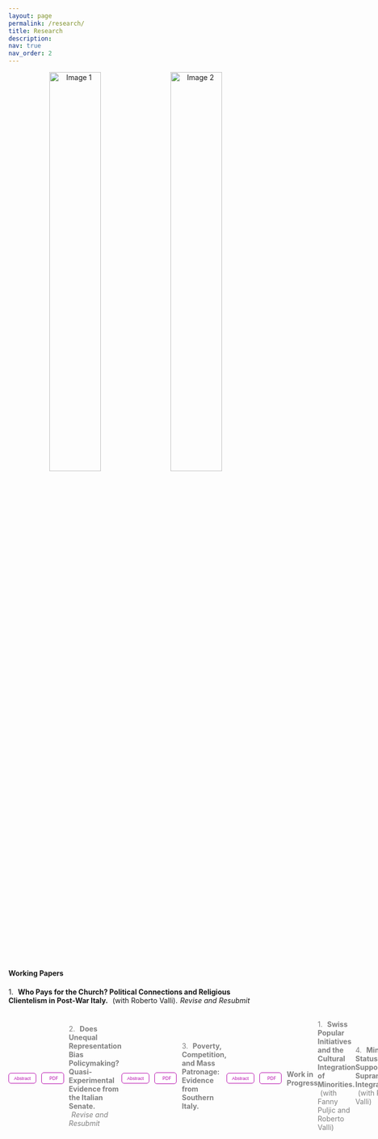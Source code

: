 ```yaml
---
layout: page
permalink: /research/
title: Research
description: 
nav: true
nav_order: 2
---
```


<div style="text-align: center; margin-bottom: 20px;">
    <img src="{{ site.baseurl }}/assets/img/elezioni_ita.jpg" alt="Image 1" style="width: 45%; height: auto; margin-right: 10px; display: inline-block;">
    <img src="{{ site.baseurl }}/assets/img/mezzogiornocassa.jpg" alt="Image 2" style="width: 45%; height: auto; display: inline-block;">
</div>



#### **Working Papers**

<div style="margin-bottom: 20px;"></div> <!-- Increase space below "Working Papers" -->

<div style="margin-bottom: 10px;">
  <span style="margin-right: 5px;">1.</span>
  <strong>Who Pays for the Church? Political Connections and Religious Clientelism in Post-War Italy.</strong> 
  <span style="margin-left: 5px;">(with Roberto Valli).</span><em style="margin-left: 5px;">Revise and Resubmit</em>
</div>

<!-- Separate links for PDF download, abstract, and OSF preprint for second paper -->
<div style="display: flex; align-items: center; margin: 10px 0; color: #808080;"> <!-- Align items in one line -->

  <!-- Dropdown for abstract -->
  <button class="btn" style="font-size: 9px; height: 21px; padding: 0 10px; margin-right: 10px; text-transform: none; background-color: #ffffff; color: #b509ac; border: 1px solid #b509ac; border-radius: 5px; transition: background-color 0.3s, color 0.3s; box-shadow: none;" 
          onmouseover="this.style.backgroundColor='#b509ac'; this.style.color='#ffffff';" 
          onmouseout="this.style.backgroundColor='#ffffff'; this.style.color='#b509ac';" 
          onclick="myFunction2()">Abstract</button>

  <!-- PDF link -->
  <a href="https://www.dropbox.com/scl/fi/zqahb44zuk1e96awb6j1p/troncone_valli_churches.pdf?rlkey=3f8hcgxfm9zd2z6udq69kgk6b&st=a6d2okq2&dl=0" target="_blank" 
     style="text-decoration: none; background-color: #ffffff; color: #b509ac; border: 1px solid #b509ac; border-radius: 5px; padding: 0 10px; margin-right: 10px; transition: background-color 0.3s, color 0.3s; display: flex; align-items: center; justify-content: center; height: 21px; font-size: 9px;"
     onmouseover="this.style.backgroundColor='#b509ac'; this.style.color='#ffffff';" 
     onmouseout="this.style.backgroundColor=''; this.style.color='#b509ac';">
     <i class="fa fa-download" style="margin-right: 5px;"></i>PDF
  </a>

<!-- Preprint link-->
  <!-- <a href="https://doi.org/10.31219/osf.io/nsyc3" target="_blank" 
     style="text-decoration: none; background-color: #ffffff; color: #b509ac; border: 1px solid #b509ac; border-radius: 5px; padding: 0 10px; transition: background-color 0.3s, color 0.3s; display: flex; align-items: center; justify-content: center; height: 21px; font-size: 9px;"
     onmouseover="this.style.backgroundColor='#b509ac'; this.style.color='#ffffff';" 
     onmouseout="this.style.backgroundColor=''; this.style.color='#b509ac';">Preprint</a>
</div>-->

<div id="myDIV2" style="display: none; margin-top: 5px; padding: 10px; border: 1px solid #808080; background-color: #f9f9f9;">
  <p>Community leaders often mobilize support for politicians in exchange for rents. Yet, this relationship can be contentious, as both actors might shirk on their commitments. Given this uncertainty, little is known about when and how politicians reciprocate the brokerage of community leaders. We argue that politicians exploit pre-existing personal connections with community leaders to overcome commitment problems and secure support. In turn, politicians provide rewards that increase the brokers' status. We illustrate this argument by investigating exchanges between Catholic bishops and Christian Democratic politicians in postwar Italy. We combine information on the renovation of Catholic churches with data on personal connections between politicians and bishops. Difference-in-differences estimates indicate that bishops mobilize support for connected politicians. Once elected, the latter reward connected bishops with investments in church renovations, especially when they compete under electoral rules that incentivize intraparty competition. These findings illustrate important conditions and mechanisms underpinning clientelistic relationships.</p>
</div>

<script>
function myFunction2() {
    var x = document.getElementById("myDIV2");
    if (x.style.display === "none") {
        x.style.display = "block";
    } else {
        x.style.display = "none";
    }
}
</script>

<div style="margin-bottom: 20px;"></div> <!-- space -->


<div style="margin-bottom: 10px;">
  <span style="margin-right: 5px;">2.</span>
  <strong>Does Unequal Representation Bias Policymaking? Quasi-Experimental Evidence from the Italian Senate.</strong> 
  <em style="margin-left: 5px;">Revise and Resubmit</em>
</div>

<!-- Separate links for PDF download, abstract, and OSF preprint -->
<div style="display: flex; align-items: center; margin: 10px 0; color: #808080;"> <!-- Align items in one line -->

  <!-- Dropdown for abstract -->
  <button class="btn" style="font-size: 9px; height: 21px; padding: 0 10px; margin-right: 10px; text-transform: none; background-color: #ffffff; color: #b509ac; border: 1px solid #b509ac; border-radius: 5px; transition: background-color 0.3s, color 0.3s; box-shadow: none;" 
          onmouseover="this.style.backgroundColor='#b509ac'; this.style.color='#ffffff';" 
          onmouseout="this.style.backgroundColor='#ffffff'; this.style.color='#b509ac';" 
          onclick="myFunction1()">Abstract</button>

  <!-- PDF link -->
  <a href="https://www.dropbox.com/scl/fi/yp000y5suek0lfs7zgk5c/troncone_malapp_ita.pdf?rlkey=ss2jqm0es9hw095ss23nmgt7t&dl=0" target="_blank" 
     style="text-decoration: none; background-color: #ffffff; color: #b509ac; border: 1px solid #b509ac; border-radius: 5px; padding: 0 10px; margin-right: 10px; transition: background-color 0.3s, color 0.3s; display: flex; align-items: center; justify-content: center; height: 21px; font-size: 9px;"
     onmouseover="this.style.backgroundColor='#b509ac'; this.style.color='#ffffff';" 
     onmouseout="this.style.backgroundColor=''; this.style.color='#b509ac';">
     <i class="fa fa-download" style="margin-right: 5px;"></i>PDF
  </a>

<!-- Preprint link -->
 <!-- <a href="https://doi.org/10.31219/osf.io/3s2x9" target="_blank" 
     style="text-decoration: none; background-color: #ffffff; color: #b509ac; border: 1px solid #b509ac; border-radius: 5px; padding: 0 10px; transition: background-color 0.3s, color 0.3s; display: flex; align-items: center; justify-content: center; height: 21px; font-size: 9px;"
     onmouseover="this.style.backgroundColor='#b509ac'; this.style.color='#ffffff';" 
     onmouseout="this.style.backgroundColor=''; this.style.color='#b509ac';">Preprint</a>
</div> -->


<div id="myDIV" style="display: none; margin-top: 5px; padding: 10px; border: 1px solid #808080; background-color: #f9f9f9;">
  <p>How does unequal representation affect policymaking?  It is widely assumed that overrepresented districts exert greater influence over policy, yet isolating the effects of  representation from underlying district characteristics remains both theoretically and empirically challenging. I argue that increased representation can independently bias policymaking via two channels: a mechanical effect, whereby increased representation raises a district’s probability of setting the agenda, and a behavioral effect, where legislators intensify their efforts due to intra-district competition. To test this, I leverage the quasi-experimental setting created by the electoral rule of the Italian Senate (1994-2006), which allowed districts with similar population sizes to elect either one or two senators. Using a regression discontinuity design and comprehensive data on bill (co-)sponsorship, I find evidence supporting both channels. Examining policy outcomes, I do not find that unequal representation yields distributive benefits, but I do find suggestive evidence of a broader legislative advantage.</p>
</div>

<script>
function myFunction1() {
    var x = document.getElementById("myDIV");
    if (x.style.display === "none") {
        x.style.display = "block";
    } else {
        x.style.display = "none";
    }
}
</script>

<div style="margin-bottom: 20px;"></div> <!-- space -->

<div style="margin-bottom: 10px;">
  <span style="margin-right: 5px;">3.</span>
  <strong>Poverty, Competition, and Mass Patronage: Evidence from Southern Italy.</strong>
</div>

<!-- Separate links for PDF download, abstract, and OSF preprint for third paper -->
<div style="display: flex; align-items: center; margin: 10px 0; color: #808080;"> <!-- Align items in one line -->

  <!-- Dropdown for abstract -->
  <button class="btn" style="font-size: 9px; height: 21px; padding: 0 10px; margin-right: 10px; text-transform: none; background-color: #ffffff; color: #b509ac; border: 1px solid #b509ac; border-radius: 5px; transition: background-color 0.3s, color 0.3s; box-shadow: none;" 
          onmouseover="this.style.backgroundColor='#b509ac'; this.style.color='#ffffff';" 
          onmouseout="this.style.backgroundColor='#ffffff'; this.style.color='#b509ac';" 
          onclick="myFunction3()">Abstract</button>

  <!-- PDF link -->
  <a href="https://www.dropbox.com/scl/fi/827p384ifb3b6un3xjs7p/casmez_ita.pdf?rlkey=vfh9ytp51o0eau2b6zxx5c6bi&st=41usrtro&dl=0" target="_blank" 
     style="text-decoration: none; background-color: #ffffff; color: #b509ac; border: 1px solid #b509ac; border-radius: 5px; padding: 0 10px; margin-right: 10px; transition: background-color 0.3s, color 0.3s; display: flex; align-items: center; justify-content: center; height: 21px; font-size: 9px;"
     onmouseover="this.style.backgroundColor='#b509ac'; this.style.color='#ffffff';" 
     onmouseout="this.style.backgroundColor=''; this.style.color='#b509ac';">
     <i class="fa fa-download" style="margin-right: 5px;"></i>PDF
  </a>

<!-- Preprint link-->
  <!--<a href="https://doi.org/10.31219/osf.io/rgz9t" target="_blank" 
     style="text-decoration: none; background-color: #ffffff; color: #b509ac; border: 1px solid #b509ac; border-radius: 5px; padding: 0 10px; transition: background-color 0.3s, color 0.3s; display: flex; align-items: center; justify-content: center; height: 21px; font-size: 9px;"
     onmouseover="this.style.backgroundColor='#b509ac'; this.style.color='#ffffff';" 
     onmouseout="this.style.backgroundColor=''; this.style.color='#b509ac';">Preprint</a>
</div>-->

<div id="myDIV3" style="display: none; margin-top: 5px; padding: 10px; border: 1px solid #808080; background-color: #f9f9f9;">
  <p>This article argues that in a context of widespread clientelism and poverty, local public goods provision is a tool for mass patronage. Clientelistic incumbents under threat entice economically vulnerable voters into supporting the regime by creating jobs in the construction sector through infrastructural investments. The theory is tested using data on public works projects funded by the Cassa del Mezzogiorno, a massive place-based policy for the development of Southern Italy introduced after WWII. Empirically, I exploit within-politician shocks in competition induced by the electoral rule of the post-war Italian Senate. The results reveal that public works investments increase when Christian democratic senators are threatened in their own districts by the election of a communist senator, that this effect is particularly strong in areas characterized by low levels of employment, and that this distribution generates electoral returns.</p>
</div>

<script>
function myFunction3() {
    var x = document.getElementById("myDIV3");
    if (x.style.display === "none") {
        x.style.display = "block";
    } else {
        x.style.display = "none";
    }
}
</script>


<div style="margin-bottom: 40px;"></div> <!-- space -->

#### **Work in Progress**

<div style="margin-bottom: 20px;"></div> <!-- Increase space below "Working Papers" -->

<div style="margin-bottom: 10px;">
  <span style="margin-right: 5px;">1.</span>
  <strong>Swiss Popular Initiatives and the Cultural Integration of Minorities.</strong> 
  <span style="margin-left: 5px;">(with Fanny Puljic and Roberto Valli)</span>
</div>

<div style="margin-bottom: 20px;"></div> <!-- space -->

<div style="margin-bottom: 10px;">
  <span style="margin-right: 5px;">4.</span>
  <strong>Minority Status and Support for Supranational Integration.</strong> 
  <span style="margin-left: 5px;">(with Roberto Valli)</span>
</div>

<!-- Separate links for PDF download, abstract, and OSF preprint for fourth paper -->
<div style="display: flex; align-items: center; margin: 10px 0; color: #808080;"> <!-- Align items in one line -->

  <!-- Dropdown for abstract -->
  <button class="btn" style="font-size: 9px; height: 21px; padding: 0 10px; margin-right: 10px; text-transform: none; background-color: #ffffff; color: #b509ac; border: 1px solid #b509ac; border-radius: 5px; transition: background-color 0.3s, color 0.3s; box-shadow: none;" 
          onmouseover="this.style.backgroundColor='#b509ac'; this.style.color='#ffffff';" 
          onmouseout="this.style.backgroundColor='#ffffff'; this.style.color='#b509ac';" 
          onclick="myFunction4()">Abstract</button>

<!-- PDF link-->
<!--<a href="https://www.dropbox.com/scl/fi/kdmo0gnguq2qutzn3x20o/troncone_valli_minority_eu.pdf?rlkey=e11c0mihpb6zu23kzptgsrc0m&st=xmg4lyul&dl=0" target="_blank" 
     style="text-decoration: none; background-color: #ffffff; color: #b509ac; border: 1px solid #b509ac; border-radius: 5px; padding: 0 10px; margin-right: 10px; transition: background-color 0.3s, color 0.3s; display: flex; align-items: center; justify-content: center; height: 21px; font-size: 9px;"
     onmouseover="this.style.backgroundColor='#b509ac'; this.style.color='#ffffff';" 
     onmouseout="this.style.backgroundColor=''; this.style.color='#b509ac';">
     <i class="fa fa-download" style="margin-right: 5px;"></i>PDF
  </a>-->
  
<!--Preprint link-->
  <!-- <a href="https://doi.org/10.31219/osf.io/3zhtg" target="_blank" 
     style="text-decoration: none; background-color: #ffffff; color: #b509ac; border: 1px solid #b509ac; border-radius: 5px; padding: 0 10px; transition: background-color 0.3s, color 0.3s; display: flex; align-items: center; justify-content: center; height: 21px; font-size: 9px;"
     onmouseover="this.style.backgroundColor='#b509ac'; this.style.color='#ffffff';" 
     onmouseout="this.style.backgroundColor=''; this.style.color='#b509ac';">Preprint</a>
</div>-->

<div id="myDIV4" style="display: none; margin-top: 5px; padding: 10px; border: 1px solid #808080; background-color: #f9f9f9;">
  <p>This article proposes a novel theory of minority status and support for supranational integration. We argue that the gap in status and opportunities between majority and minority individuals affects the evaluation of international institutions. Individuals whose socioeconomic status and opportunities are restricted because of minority traits are more dissatisfied with national institutions and more favorable toward supranational integration than their majority counterparts. We test our theory on the European Union, the most advanced case of regional integration. Using different operationalizations of minority status and an exact matching strategy, we demonstrate a robust positive association between minority status and support for supranational integration. Testing the mechanisms, we present evidence that integration in the host country and discrimination drive these effects.</p>
</div>

<script>
function myFunction4() {
    var x = document.getElementById("myDIV4");
    if (x.style.display === "none") {
        x.style.display = "block";
    } else {
        x.style.display = "none";
    }
}
</script>

<div style="margin-bottom: 20px;"></div> <!-- space -->

<div style="margin-bottom: 10px;">
  <span style="margin-right: 5px;">5.</span>
  <strong>Shifting Partisan Attachments: The Impact of Electoral Defeat on Voter Preferences.</strong> 
  <span style="margin-left: 5px;">(with Roberto Valli)</span>
</div>

<!-- Separate links for PDF download, abstract, and OSF preprint for fifth paper -->
<div style="display: flex; align-items: center; margin: 10px 0; color: #808080;"> <!-- Align items in one line -->

  <!-- Dropdown for abstract -->
  <button class="btn" style="font-size: 9px; height: 21px; padding: 0 10px; margin-right: 10px; text-transform: none; background-color: #ffffff; color: #b509ac; border: 1px solid #b509ac; border-radius: 5px; transition: background-color 0.3s, color 0.3s; box-shadow: none;" 
          onmouseover="this.style.backgroundColor='#b509ac'; this.style.color='#ffffff';" 
          onmouseout="this.style.backgroundColor='#ffffff'; this.style.color='#b509ac';" 
          onclick="myFunction5()">Abstract</button>

<!--Preprint link-->
<!-- <a href="https://doi.org/10.31219/osf.io/rz4tu" target="_blank" 
     style="text-decoration: none; background-color: #ffffff; color: #b509ac; border: 1px solid #b509ac; border-radius: 5px; padding: 0 10px; transition: background-color 0.3s, color 0.3s; display: flex; align-items: center; justify-content: center; height: 21px; font-size: 9px;"
     onmouseover="this.style.backgroundColor='#b509ac'; this.style.color='#ffffff';" 
     onmouseout="this.style.backgroundColor=''; this.style.color='#b509ac';">Preprint</a>
</div> -->  

<div id="myDIV5" style="display: none; margin-top: 5px; padding: 10px; border: 1px solid #808080; background-color: #f9f9f9;">
  <p>Previous research on party preferences has assumed that individual partisanship is unaffected by electoral outcomes, focusing instead on its pre-electoral dynamics. Our research note challenges this assumption by demonstrating that electoral outcomes can cause significant partisan shifts among voters. We argue that electoral losers are more likely to distance themselves from unsuccessful parties, while winners remain safely attached to the bandwagon. To demonstrate this, we first use household panel surveys from four European countries to establish that voters who supported declining parties are more likely to change party support in favor of gaining parties. Second, we show that individual-level partisan changes aggregate to meaningful public opinion shifts at the national level. To this purpose, we leverage monthly opinion polls for political parties across 17 European democracies and find that declining parties lose support among the electorate. Our results highlight a new dimension of post-electoral politics with implications for empirical research.</p>
</div>

<script>
function myFunction5() {
    var x = document.getElementById("myDIV5");
    if (x.style.display === "none") {
        x.style.display = "block";
    } else {
        x.style.display = "none";
    }
}
</script>
